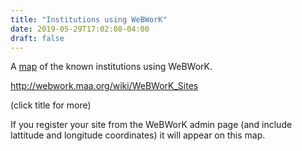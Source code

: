 ```yaml
---
title: "Institutions using WeBWorK"
date: 2019-05-29T17:02:08-04:00
draft: false
---
```


A [map](http://webwork.maa.org/wiki/WeBWorK_Sites) 
of the known institutions using WeBWorK.

http://webwork.maa.org/wiki/WeBWorK_Sites


(click title for more)
<!--more-->

If you register your site from the WeBWorK admin page 
(and include lattitude and longitude coordinates) it will appear on this
map. 


